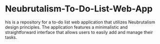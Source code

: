 # Neubrutalism-To-Do-List-Web-App
his is a repository for a to-do list web application that utilizes Neubrutalism design principles. The application features a minimalistic and straightforward interface that allows users to easily add and manage their tasks. 

